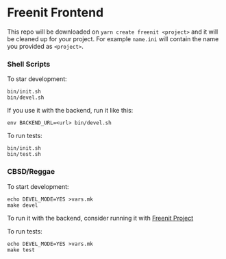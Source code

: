 # Freenit Frontend

This repo will be downloaded on `yarn create freenit <project>` and it will be cleaned up for your project. For example `name.ini` will contain the name you provided as `<project>`.

### Shell Scripts
To star development:
```
bin/init.sh
bin/devel.sh
```
If you use it with the backend, run it like this:
```
env BACKEND_URL=<url> bin/devel.sh
```

To run tests:
```
bin/init.sh
bin/test.sh
```

### CBSD/Reggae
To start development:
```
echo DEVEL_MODE=YES >vars.mk
make devel
```
To run it with the backend, consider running it with [Freenit Project](https://github.com/freenit-framework/freenit)

To run tests:
```
echo DEVEL_MODE=YES >vars.mk
make test
```
